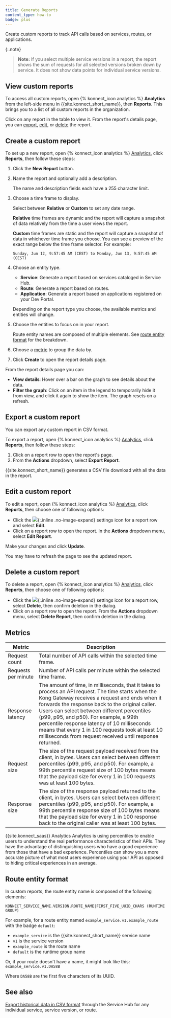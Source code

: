 ```yaml
---
title: Generate Reports
content_type: how-to
badge: plus
---
```


Create custom reports to track API calls based on services, routes, or
applications.

{:.note}
> **Note:** If you select multiple service versions in a report, the report
shows the sum of requests for all selected versions broken down by service.
It does not show data points for individual service versions.

## View custom reports

To access all custom reports, open {% konnect_icon analytics %}
**Analytics** from the left-side menu in {{site.konnect_short_name}}, then **Reports**.
This brings you to a list of all custom reports in the organization.

Click on any report in the table to view it. From the report's details page, you
can [export](#export-a-custom-report), [edit](#edit-a-custom-report), or [delete](#delete-a-custom-report) the report.

## Create a custom report

To set up a new report, open {% konnect_icon analytics %} [Analytics](https://cloud.konghq.com/analytics), click **Reports**, then follow these steps:

1. Click the **New Report** button.
1. Name the report and optionally add a description.

    The name and description fields each have a 255 character limit.

1. Choose a time frame to display.

    Select between **Relative** or **Custom** to set any date range.

    **Relative** time frames are dynamic and the report will capture a snapshot of data
    relatively from the time a user views the report.

    **Custom** time frames are static and the report will capture a snapshot of data
    in whichever time frame you choose. You can see a preview of the exact range below
    the time frame selector. For example:

    ```
    Sunday, Jun 12, 9:57:45 AM (CEST) to Monday, Jun 13, 9:57:45 AM (CEST)
    ```


1. Choose an entity type.

   * **Service**: Generate a report based on services cataloged in Service Hub.
   * **Route**: Generate a report based on routes.
   * **Application**: Generate a report based on applications registered on your Dev Portal.

   Depending on the report type you choose, the available metrics and entities
   will change.

1. Choose the entities to focus on in your report.

    Route entity names are composed of multiple elements.
    See [route entity format](#route-entity-format) for the breakdown.

1. Choose a [metric](#metrics) to group the data by.

1. Click **Create** to open the report details page.

From the report details page you can:

* **View details**: Hover over a bar on the graph to see details about the data.
* **Filter the graph**: Click on an item in the legend to temporarily hide it from view,
and click it again to show the item. The graph resets on a refresh.

## Export a custom report

You can export any custom report in CSV format.

To export a report, open {% konnect_icon analytics %} [Analytics](https://cloud.konghq.com/analytics), click **Reports**, then follow these steps:

1. Click on a report row to open the report's page.
1. From the **Actions** dropdown, select **Export Report**.

  {{site.konnect_short_name}} generates a CSV file download with all the data in the report.

## Edit a custom report

To edit a report, open {% konnect_icon analytics %} [Analytics](https://cloud.konghq.com/analytics), click **Reports**, then choose one of following options:

* Click the ![](/assets/images/icons/konnect/konnect-settings.svg){:.inline .no-image-expand}
settings icon for a report row and select **Edit**.
* Click on a report row to open the report. In the **Actions** dropdown menu,
select **Edit Report**.

Make your changes and click **Update**.

You may have to refresh the page to see the updated report.

## Delete a custom report

To delete a report, open {% konnect_icon analytics %} [Analytics](https://cloud.konghq.com/analytics), click **Reports**, then choose one of following options:

* Click the ![](/assets/images/icons/konnect/konnect-settings.svg){:.inline .no-image-expand}
settings icon for a report row, select **Delete**, then confirm deletion in the dialog.
* Click on a report row to open the report. From the **Actions** dropdown menu,
select **Delete Report**, then confirm deletion in the dialog.

## Metrics

Metric | Description
-------|------------
Request count | Total number of API calls within the selected time frame.
Requests per minute | Number of API calls per minute within the selected time frame.
Response latency | The amount of time, in milliseconds, that it takes to process an API request. The time starts when the Kong Gateway receives a request and ends when it forwards the response back to the original caller. Users can select between different percentiles (p99, p95, and p50). For example, a 99th percentile response latency of 10 milliseconds means that every 1 in 100 requests took at least 10 milliseconds from request received until response returned. 
Request size | The size of the request payload received from the client, in bytes. Users can select between different percentiles (p99, p95, and p50). For example, a 99th percentile request size of 100 bytes means that the payload size for every 1 in 100 requests was at least 100 bytes.
Response size | The size of the response payload returned to the client, in bytes. Users can select between different percentiles (p99, p95, and p50). For example, a 99th percentile response size of 100 bytes means that the payload size for every 1 in 100 response back to the original caller was at least 100 bytes.

{{site.konnect_saas}} Analytics Analytics is using percentiles to enable users to understand the real performance characteristics of their APIs. They have the advantage of distinguishing users who have a good experience from those that have a bad experience. Percentiles can show you a more accurate picture of what most users experience using your API as opposed to hiding critical experiences in an average.

## Route entity format

In custom reports, the route entity name is composed of the following elements:

```
KONNECT_SERVICE_NAME.VERSION.ROUTE_NAME|FIRST_FIVE_UUID_CHARS (RUNTIME GROUP)
```

For example, for a route entity named `example_service.v1.example_route` with the badge `default`:
* `example_service` is the {{site.konnect_short_name}} service name
* `v1` is the service version
* `example_route` is the route name
* `default` is the runtime group name

Or, if your route doesn't have a name, it might look like this:
`example_service.v1.DA58B`

Where `DA58B` are the first five characters of its UUID.

## See also
[Export historical data in CSV format](/konnect/analytics/services-and-routes/) through the
Service Hub for any individual service, service version, or route.
